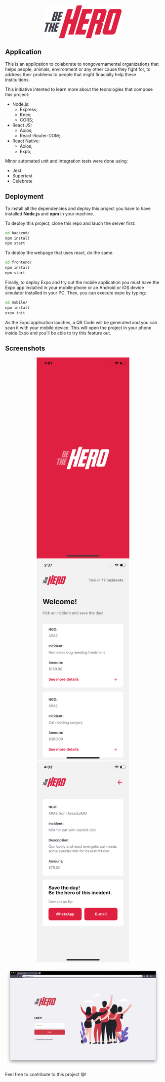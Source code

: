 <p align="center">
    <img alt="Be The Hero! logo" src="/frontend/src/assets/logo.svg" width="250px">
</p>

## Application

This is an application to colaborate to nongovernamental organizations that helps people, animals, environment or any other cause they fight for, to address their problems to people that might finacially help these instituitions.

This initiative intented to learn more about the tecnologies that compose this project:

* Node.js:
	* Express;
	* Knex;
	* CORS;
* React JS:
	* Axios;
	* React-Router-DOM;
* React Native:
	* Axios;
	* Expo;

Minor automated unit and integration tests were done using:

* Jest
* Supertest
* Celebrate

## Deployment  

To install all the dependencies and deploy this project you have to have installed **Node.js** and **npm** in your machine.

To deploy this project, clone this repo and lauch the server first:

```bash
cd backend/
npm install
npm start
```  

To deploy the webpage that uses react, do the same:

```bash
cd frontend/
npm install
npm start
```
  
Finally, to deploy Expo and try out the mobile application you must have the Expo app installed in your mobile phone or an Android or iOS device simulator installed in your PC. Then, you can execute expo by typing:

```bash
cd mobile/
npm install
expo init
```  

As the Expo application lauches, a QR Code will be generated and you can scan it with your mobile device. This will open the project in your phone inside Expo and you'll be able to try this feature out.

## Screenshots

<p align="center">
<img alt="Splash Screen" src="docs/screenshots/mobile/mobile_splash.png" width=300>
<img alt="Profiles Interface" src="docs/screenshots/mobile/mobile_profiles.png" width=300>
<img alt="Contact Interface" src="docs/screenshots/mobile/mobile_contact.png" width=300>
</p>

<p align="center">
<img alt="Homepage" src="docs/screenshots/webapp/web_home.png" width=900>
</p>

Feel free to contribute to this project :smile:!

